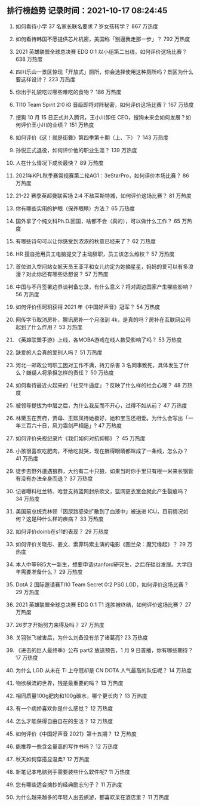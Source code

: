 
## 排行榜趋势 记录时间：2021-10-17 08:24:45
  
  1. 如何看待小学 37 名家长联名要求 7 岁女孩转学？ 867 万热度
    
  2. 如何看待韩国不愿提供芯片机密，美国称「别逼我走那一步」？ 792 万热度
    
  3. 2021 英雄联盟全球总决赛 EDG 0:1 以小组第二出线，如何评价这场比赛？ 638 万热度
    
  4. 四川乐山一景区惊现「开放式」厕所，你会选择使用这种厕所吗？景区为什么要这样设计？ 223 万热度
    
  5. 你出于礼貌吃过哪些难吃的食物？ 186 万热度
    
  6. TI10 Team Spirit 2:0 iG 晋级即将对阵秘密，如何评价这场比赛？ 167 万热度
    
  7. 搜狗 10 月 15 日正式并入腾讯，王小川卸任 CEO，搜狗未来会如何发展？如何评价王小川的业绩？ 151 万热度
    
  8. 如何评价《这！就是街舞》第四季第十期（上、下）？ 143 万热度
    
  9. 孙悦正式退役，如何评价他的职业生涯？ 139 万热度
    
  10. 人在什么情况下成长最快？ 89 万热度
    
  11. 2021年KPL秋季赛常规赛第二轮AG1：3eStarPro，如何评价本场比赛？ 86 万热度
    
  12. 21-22 赛季英超曼联客场 2:4 不敌莱斯特城，如何评价这场比赛？ 81 万热度
    
  13. 你有哪些实用的护眼（保养眼睛）方法？ 65 万热度
    
  14. 国外拿了个纯文科Ph.D.回国，啥都不会（真的），可以做什么工作？ 65 万热度
    
  15. 有哪些诗句可以让你感受到浓浓的秋意已经来了？ 62 万热度
    
  16. HR 擅自抢用员工电脑提交了主动辞职，员工该怎么维权？ 57 万热度
    
  17. 首位进入空间站女航天员王亚平和女儿约定为她摘星星，妈妈的爱可以有多浪漫？对此你还有哪些话想说？ 57 万热度
    
  18. 中国与不丹签署边界谈判备忘录，有什么意义？将对周边国家产生哪些影响？ 56 万热度
    
  19. 如何评价伍珂玥获得 2021 年《中国好声音》冠军？ 54 万热度
    
  20. 网传字节取消房补，腾讯房补一个月涨到 4k，是真的吗？房补在互联网公司起到了什么作用？ 53 万热度
    
  21. 《英雄联盟手游》上线，各MOBA游戏在线人数受影响了吗？ 53 万热度
    
  22. 缺爱的人会真的爱别人吗？ 51 万热度
    
  23. 河北一邮政公司职工因对工作不满，持刀杀害 3 名同事致死，具体发生了什么？嫌疑人将承担怎样的责任？ 50 万热度
    
  24. 如何看待最近火起来的「社交牛逼症」？反映了什么样的社会心理？ 48 万热度
    
  25. 被领导提拔为中层之后，为什么我反而不开心，过得不如从前？ 47 万热度
    
  26. 林黛玉在贾府，贾母、王熙凤待她极好，她和宝玉还相爱。为什么会写出「一年三百六十日，风刀霜剑严相逼」? 47 万热度
    
  27. 如何评价央视纪录片《我们如何对抗抑郁》？ 45 万热度
    
  28. 小孩很喜欢吃肥肉，不给吃就哭，现在胖得眼睛都眯成了一条线，怎么办？ 41 万热度
    
  29. 徒步去野外遭遇狼群，大约有二十只狼，如果当时你手里只有根一米来长钢管有没有办法全身而退？ 37 万热度
    
  30. 记者曝料杜兰特、哈登支持篮网封杀欧文，篮网更衣室会就此产生裂痕吗？ 34 万热度
    
  31. 美国前总统克林顿「因尿路感染扩散到了血液中」被送进 ICU，目前情况如何？这是种什么样的疾病？ 33 万热度
    
  32. 如何评价doinb在s11的表现？ 29 万热度
    
  33. 如何评价关晓彤、姜文、索菲玛索主演的电影《图兰朵：魔咒缘起》？ 29 万热度
    
  34. 本人中等985大一新生，想要申请stanford研究生，之后在硅谷发展。大学四年需要准备什么？ 29 万热度
    
  35. DotA 2 国际邀请赛TI10 Team Secret 0:2 PSG.LGD，如何评价这场比赛？ 29 万热度
    
  36. 2021 英雄联盟全球总决赛 EDG 0:1 T1 连胜被终结，如何评价这场比赛？ 27 万热度
    
  37. 26岁才开始努力来得及吗？ 27 万热度
    
  38. 关羽张飞被害后，为什么刘备没有杀了诸葛亮? 23 万热度
    
  39. 《进击的巨人最终季》公布 part2 放送预告，1 月 9 日首播，你有哪些期待？ 17 万热度
    
  40. 为什么 LGD 从未在 Ti 上夺冠却是 CN DOTA 人气最高的队伍呢？ 14 万热度
    
  41. 物欲横流的世界，钱是最重要的吗？ 13 万热度
    
  42. 相同质量100g肥肉和100g碳水，哪个更长肉？ 13 万热度
    
  43. 有一个病娇喜欢你是什么感觉？ 12 万热度
    
  44. 怎么才能获得自由自在的生活？ 12 万热度
    
  45. 如何评价《中国好声音 2021》第十五期？ 12 万热度
    
  46. 能推荐一些含金量高的写作书吗？ 12 万热度
    
  47. 秋天如何穿搭显温柔? 12 万热度
    
  48. 新笔记本电脑到手需要装些什么软件呢? 11 万热度
    
  49. 您有哪些适合摘抄的经典励志句子？ 11 万热度
    
  50. 为什么越来越多的年轻人出去旅游，都喜欢呆在酒店里？ 11 万热度
    